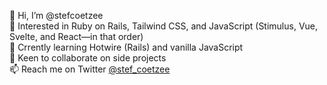 👋 Hi, I’m @stefcoetzee <br>
👀 Interested in Ruby on Rails, Tailwind CSS, and JavaScript (Stimulus, Vue, Svelte, and React—in that order)<br>
🌱 Crrently learning Hotwire (Rails) and vanilla JavaScript<br>
💞️ Keen to collaborate on side projects<br>
📫 Reach me on Twitter [@stef_coetzee](https://twitter.com/stef_coetzee)<br>

<!---
stefcoetzee/stefcoetzee is a ✨ special ✨ repository because its `README.md` (this file) appears on your GitHub profile.
You can click the Preview link to take a look at your changes.
--->
